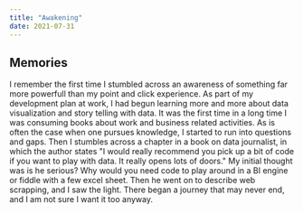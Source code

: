 ```yaml
---
title: "Awakening"
date: 2021-07-31
---
```


## Memories
I remember the first time I stumbled across an awareness of something far more powerfull than my point and click experience.  As part of my development plan at work, I had begun learning more and more about data visualization and story telling with data.  It was the first time in a long time I was consuming books about work and business related activities. As is often the case when one pursues knowledge, I started to run into questions and gaps.  Then I stumbles across a chapter in a book on data journalist, in which the author states "I would really recommend you pick up a bit of code if you want to play with data.  It really opens lots of doors."  My initial thought was is he serious? Why would you need code to play around in a BI engine or fiddle with a few excel sheet.  Then he went on to describe web scrapping, and I saw the light.  There began a journey that may never end, and I am not sure I want it too anyway.
